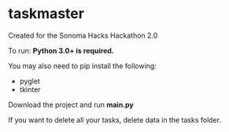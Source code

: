 # taskmaster
Created for the Sonoma Hacks Hackathon 2.0



To run: **Python 3.0+ is required.**

You may also need to pip install the following: 
- pyglet
- tkinter

Download the project and run **main.py**

If you want to delete all your tasks, delete data in the tasks folder.
